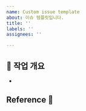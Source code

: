 ```yaml
---
name: Custom issue template
about: 이슈 템플릿입니다.
title: ''
labels: ''
assignees: ''

---
```


## 💭 작업 개요
- 

## Reference 🔎
